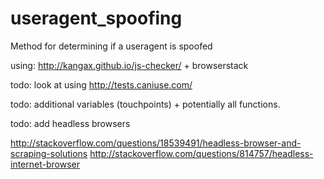 # useragent_spoofing

Method for determining if a useragent is spoofed

using: http://kangax.github.io/js-checker/ + browserstack

todo: look at using http://tests.caniuse.com/

todo: additional variables (touchpoints) + potentially all functions.

todo: add headless browsers

http://stackoverflow.com/questions/18539491/headless-browser-and-scraping-solutions
http://stackoverflow.com/questions/814757/headless-internet-browser
